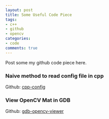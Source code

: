 ```yaml
---
layout: post
title: Some Useful Code Piece
tags:
- c++
- github
- opencv
categories:
- code
comments: true
---
```

Post some my github code piece here.

### Naive method to read config file in cpp
Github: [cpp-config](https://github.com/beenfrog/cpp-config)

### View OpenCV Mat in GDB
Github: [gdb-opencv-viewer](https://github.com/beenfrog/gdb-opencv-viewer)
